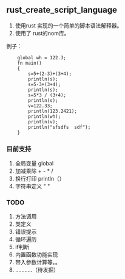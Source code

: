 ## rust_create_script_language

 1. 使用rust 实现的一个简单的脚本语法解释器。
 2. 使用了 rust的nom库。

例子：
```
    global wh = 122.3;
    fn main()
    {
        s=5+(2-3)+(3+4);
        println(s);
        s=5-3+(3+4);
        println(s);
        s=5*3 / (3+4);
        println(s);
        v=122.33;
        println(123.2421);
        println(wh);
        println(v);
        println("sfsdfs  sdf");
    }
```    
 
 ### 目前支持
  1. 全局变量 global
  2. 加减乘除 + - * / 
  3. 换行打印 println（）
  4. 字符串定义  " "
  
  
 ### TODO
  1. 方法调用
  2. 类定义
  3. 错误提示
  4. 循环遍历
  5. if判断
  6. 内置函数功能实现
  7. 带入参数计算等。。
  8. ...........（待发掘）
